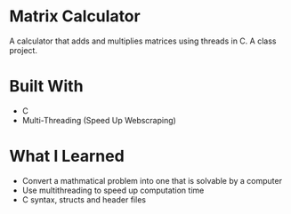 # Matrix Calculator

A calculator that adds and multiplies matrices using threads in C. A class project.

# Built With

* C
* Multi-Threading (Speed Up Webscraping)

# What I Learned

* Convert a mathmatical problem into one that is solvable by a computer
* Use multithreading to speed up computation time
* C syntax, structs and header files

